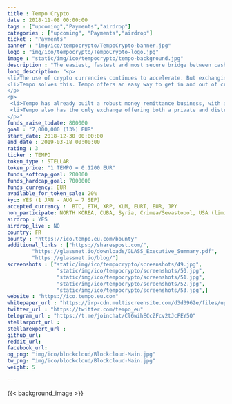 ```yaml
---
title : Tempo Crypto
date : 2018-11-08 00:00:00
tags : ["upcoming","Payments","airdrop"]
categories : ["upcoming", "Payments","airdrop"]
ticket : "Payments"
banner : "img/ico/tempocrypto/TempoCrypto-banner.jpg"
logo : "img/ico/tempocrypto/TempoCrypto-logo.jpg"
image : "static/img/ico/tempocrypto/tempo-background.jpg"
description : "The easiest, fastest and most secure bridge between cash and crypto!"
long_description: "<p>
<li>The use of crypto currencies continues to accelerate. But exchanging crypto for fiat currencies remains difficult, limited and exposed to high volatility. Consequently, crypto currencies are still little used for purchasing goods and services.</li>
<li>Tempo solves this. Tempo offers an easy way to get in and out of crypto, making the exchange faster, secure and available wherever you are. Which in turn, makes the the purchase of goods and services using cryptocurrencies easier.</li>
</p>
<p>
 <li>Tempo has already built a robust money remittance business, with a substantial and growing international network of correspondents and agents. In fact, Tempo currently has the largest payment network of any licensed crypto exchange in the world.</li> 
 <li>Tempo also has the only exchange offering both a private and distributed exchange to ensure best pricing, along with the EURT, a stable coin backed by cash on hand.</li>
</p>"
funds_raise_todate: 800000
goal : "7,000,000 (13%) EUR"
start_date: 2018-12-30 00:00:00
end_date : 2019-03-18 00:00:00
rating : 3
ticker : TEMPO
token_type : STELLAR
token_price: "1 TEMPO = 0.1200 EUR"
funds_softcap_goal: 200000
funds_hardcap_goal: 7000000
funds_currency: EUR
available_for_token_sale: 20%
kyc: YES (1 JAN - AUG – 7 SEP)
accepted_currency :  BTC, ETH, XRP, XLM, EURT, EUR, JPY
non_participate: NORTH KOREA, CUBA, Syria, Crimea/Sevastopol, USA (limited)
airdrop : YES
airdrop_live : NO
country: FR
bounty : "https://ico.tempo.eu.com/bounty"
additional_links : ["https://sharespost.com/",
        "https://glassnet.io/downloads/GLASS_Executive_Summary.pdf",
        "https://glassnet.io/blog/"]
screenshots : ["static/img/ico/tempocrypto/screenshots/49.jpg",
                "static/img/ico/tempocrypto/screenshots/50.jpg",
                "static/img/ico/tempocrypto/screenshots/51.jpg",
                "static/img/ico/tempocrypto/screenshots/52.jpg",
                "static/img/ico/tempocrypto/screenshots/53.jpg",]
website : "https://ico.tempo.eu.com"
whitepaper_url : "https://irp-cdn.multiscreensite.com/d3d3962e/files/uploaded/TEMPO-Whitepaper-pre-release-v27.a.pdf.pdf"
twitter_url : "https://twitter.com/tempo_eu"
telegram_url : "https://t.me/joinchat/Cl6wihECcZFcv2tJcFEY5Q"
stellarport_url :
stellarexpert_url :
github_url:
reddit_url:
facebook_url:
og_png: "img/ico/blockcloud/Blockcloud-Main.jpg"
tw_png: "img/ico/blockcloud/Blockcloud-Main.jpg"
weight: 5

---
```



{{< background_image >}}

